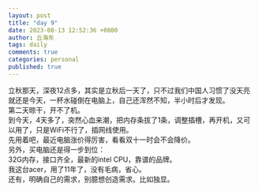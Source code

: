 ```yaml
---
layout: post
title: "day 9"
date: 2023-08-13 12:52:36 +0800
author: 丘海东 
tags: daily
comments: true
categories: personal
published: true
---
```

立秋那天，深夜12点多，其实是立秋后一天了，只不过我们中国人习惯了没天亮就还是今天，一杯水碰倒在电脑上，自己还浑然不知，半小时后才发现。  
第二天晾干，开不了机。  
到今天，4天多了，突然心血来潮，把内存条拔了1条，调整插槽，再开机，又可以用了，只是WiFi不行了，插网线使用。  
先用着吧，最近电脑涨价得厉害，看看双十一时会不会降价。  
另外，买电脑还是得一步到位：  
32G内存，接口齐全，最新的intel CPU，靠谱的品牌。  
我这台acer，用了11年了，没有毛病，省心。  
还有，明确自己的需求，别臆想创造需求。比如独显。
